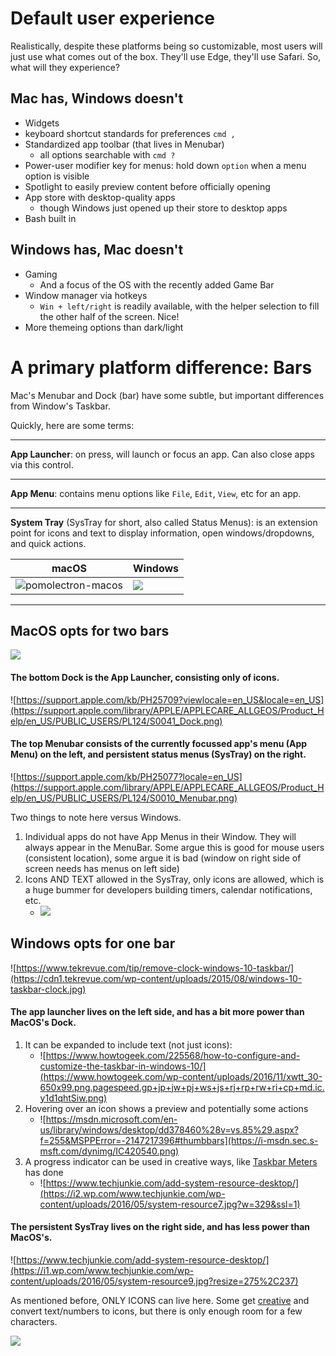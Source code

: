 # Default user experience
Realistically, despite these platforms being so customizable, most users will just use what comes out of the box. They'll use Edge, they'll use Safari. So, what will they experience?

## Mac has, Windows doesn't
- Widgets
- keyboard shortcut standards for preferences `cmd ,`
- Standardized app toolbar (that lives in Menubar)
    - all options searchable with `cmd ?`
- Power-user modifier key for menus: hold down `option` when a menu option is visible
- Spotlight to easily preview content before officially opening
- App store with desktop-quality apps
    - though Windows just opened up their store to desktop apps
- Bash built in

## Windows has, Mac doesn't
- Gaming
    - And a focus of the OS with the recently added Game Bar
- Window manager via hotkeys
    - `Win + left/right` is readily available, with the helper selection to fill the other half of the screen. Nice!
- More themeing options than dark/light

# A primary platform difference: Bars
Mac's Menubar and Dock (bar) have some subtle, but important differences from Window's Taskbar.

Quickly, here are some terms:

---

**App Launcher**: on press, will launch or focus an app. Can also close apps via this control.

---

**App Menu**: contains menu options like `File`, `Edit`, `View`, etc for an app.

---

**System Tray** (SysTray for short, also called Status Menus): is an extension point for icons and text to display information, open windows/dropdowns, and quick actions.

|  macOS            |  Windows |
|---------------------|----------------------|
|![pomolectron-macos](https://cloud.githubusercontent.com/assets/3647841/24491376/9250a1de-1544-11e7-86ef-82b77c006daa.png) | ![](https://raw.githubusercontent.com/amitmerchant1990/pomolectron/master/res/pomodoro.PNG) |

---


## MacOS opts for two bars

![](https://developer.apple.com/macos/images/macos-hero-large.png)

#### The bottom Dock is the App Launcher, consisting only of icons.

![https://support.apple.com/kb/PH25709?viewlocale=en_US&locale=en_US](https://support.apple.com/library/APPLE/APPLECARE_ALLGEOS/Product_Help/en_US/PUBLIC_USERS/PL124/S0041_Dock.png)

#### The top Menubar consists of the currently focussed app's menu (App Menu) on the left, and persistent status menus (SysTray) on the right.

![https://support.apple.com/kb/PH25077?locale=en_US](https://support.apple.com/library/APPLE/APPLECARE_ALLGEOS/Product_Help/en_US/PUBLIC_USERS/PL124/S0010_Menubar.png)

Two things to note here versus Windows.
1. Individual apps do not have App Menus in their Window. They will always appear in the MenuBar. Some argue this is good for mouse users (consistent location), some argue it is bad (window on right side of screen needs has menus on left side)
2. Icons AND TEXT allowed in the SysTray, only icons are allowed, which is a huge bummer for developers building timers, calendar notifications, etc.
    - ![](http://is3.mzstatic.com/image/thumb/Purple7/v4/f3/74/c0/f374c029-5ac9-0abe-7e57-71e9aa1f811f/source/800x500bb.jpg)


## Windows opts for one bar

![https://www.tekrevue.com/tip/remove-clock-windows-10-taskbar/](https://cdn1.tekrevue.com/wp-content/uploads/2015/08/windows-10-taskbar-clock.jpg)

#### The app launcher lives on the left side, and has a bit more power than MacOS's Dock.
1. It can be expanded to include text (not just icons):
    - ![https://www.howtogeek.com/225568/how-to-configure-and-customize-the-taskbar-in-windows-10/](https://www.howtogeek.com/wp-content/uploads/2016/11/xwtt_30-650x99.png.pagespeed.gp+jp+jw+pj+ws+js+rj+rp+rw+ri+cp+md.ic.y1d1qhtSiw.png)
2. Hovering over an icon shows a preview and potentially some actions
    - ![https://msdn.microsoft.com/en-us/library/windows/desktop/dd378460%28v=vs.85%29.aspx?f=255&MSPPError=-2147217396#thumbbars](https://i-msdn.sec.s-msft.com/dynimg/IC420540.png)
3. A progress indicator can be used in creative ways, like [Taskbar Meters](http://taskbarmeters.codeplex.com/) has done
    - ![https://www.techjunkie.com/add-system-resource-desktop/](https://i2.wp.com/www.techjunkie.com/wp-content/uploads/2016/05/system-resource7.jpg?w=329&ssl=1)

#### The persistent SysTray lives on the right side, and has less power than MacOS's.

![https://www.techjunkie.com/add-system-resource-desktop/](https://i1.wp.com/www.techjunkie.com/wp-content/uploads/2016/05/system-resource9.jpg?resize=275%2C237)

As mentioned before, ONLY ICONS can live here. Some get [creative](https://stackoverflow.com/questions/36379547/writing-text-to-the-system-tray-instead-of-an-icon) and convert text/numbers to icons, but there is only enough room for a few characters.

![](https://i.stack.imgur.com/uTjda.png)
